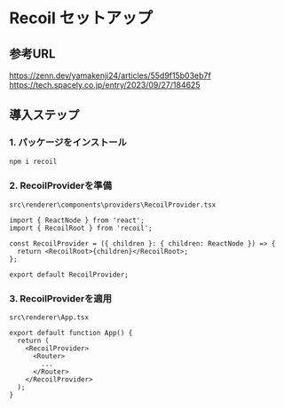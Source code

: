 # Recoil セットアップ

## 参考URL

<https://zenn.dev/yamakenji24/articles/55d9f15b03eb7f>
<https://tech.spacely.co.jp/entry/2023/09/27/184625>

## 導入ステップ

### 1. パッケージをインストール

```bash
npm i recoil
```

### 2. RecoilProviderを準備

`src\renderer\components\providers\RecoilProvider.tsx`

```tsx
import { ReactNode } from 'react';
import { RecoilRoot } from 'recoil';

const RecoilProvider = ({ children }: { children: ReactNode }) => {
  return <RecoilRoot>{children}</RecoilRoot>;
};

export default RecoilProvider;
```

### 3. RecoilProviderを適用

`src\renderer\App.tsx`

```tsx
export default function App() {
  return (
    <RecoilProvider>
      <Router>
        ...
      </Router>
    </RecoilProvider>
  );
}
```